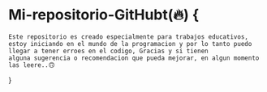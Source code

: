 # Mi-repositorio-GitHubt(🔥) {

    Este repositorio es creado especialmente para trabajos educativos, estoy iniciando en el mundo de la programacion y por lo tanto puedo llegar a tener erroes en el codigo, Gracias y si tienen 
    alguna sugerencia o recomendacion que pueda mejorar, en algun momento las leere..🙃

  }

